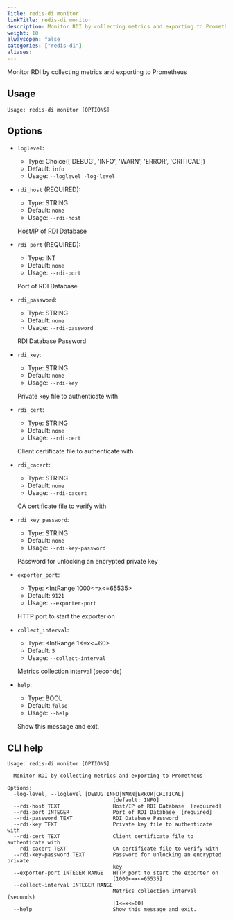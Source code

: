 ```yaml
---
Title: redis-di monitor
linkTitle: redis-di monitor
description: Monitor RDI by collecting metrics and exporting to Prometheus
weight: 10
alwaysopen: false
categories: ["redis-di"]
aliases:
---
```


Monitor RDI by collecting metrics and exporting to Prometheus

## Usage

```
Usage: redis-di monitor [OPTIONS]
```

## Options

- `loglevel`:

  - Type: Choice(['DEBUG', 'INFO', 'WARN', 'ERROR', 'CRITICAL'])
  - Default: `info`
  - Usage: `--loglevel
-log-level`

- `rdi_host` (REQUIRED):

  - Type: STRING
  - Default: `none`
  - Usage: `--rdi-host`

  Host/IP of RDI Database

- `rdi_port` (REQUIRED):

  - Type: INT
  - Default: `none`
  - Usage: `--rdi-port`

  Port of RDI Database

- `rdi_password`:

  - Type: STRING
  - Default: `none`
  - Usage: `--rdi-password`

  RDI Database Password

- `rdi_key`:

  - Type: STRING
  - Default: `none`
  - Usage: `--rdi-key`

  Private key file to authenticate with

- `rdi_cert`:

  - Type: STRING
  - Default: `none`
  - Usage: `--rdi-cert`

  Client certificate file to authenticate with

- `rdi_cacert`:

  - Type: STRING
  - Default: `none`
  - Usage: `--rdi-cacert`

  CA certificate file to verify with

- `rdi_key_password`:

  - Type: STRING
  - Default: `none`
  - Usage: `--rdi-key-password`

  Password for unlocking an encrypted private key

- `exporter_port`:

  - Type: <IntRange 1000<=x<=65535>
  - Default: `9121`
  - Usage: `--exporter-port`

  HTTP port to start the exporter on

- `collect_interval`:

  - Type: <IntRange 1<=x<=60>
  - Default: `5`
  - Usage: `--collect-interval`

  Metrics collection interval (seconds)

- `help`:

  - Type: BOOL
  - Default: `false`
  - Usage: `--help`

  Show this message and exit.

## CLI help

```
Usage: redis-di monitor [OPTIONS]

  Monitor RDI by collecting metrics and exporting to Prometheus

Options:
  -log-level, --loglevel [DEBUG|INFO|WARN|ERROR|CRITICAL]
                                  [default: INFO]
  --rdi-host TEXT                 Host/IP of RDI Database  [required]
  --rdi-port INTEGER              Port of RDI Database  [required]
  --rdi-password TEXT             RDI Database Password
  --rdi-key TEXT                  Private key file to authenticate with
  --rdi-cert TEXT                 Client certificate file to authenticate with
  --rdi-cacert TEXT               CA certificate file to verify with
  --rdi-key-password TEXT         Password for unlocking an encrypted private
                                  key
  --exporter-port INTEGER RANGE   HTTP port to start the exporter on
                                  [1000<=x<=65535]
  --collect-interval INTEGER RANGE
                                  Metrics collection interval (seconds)
                                  [1<=x<=60]
  --help                          Show this message and exit.
```
